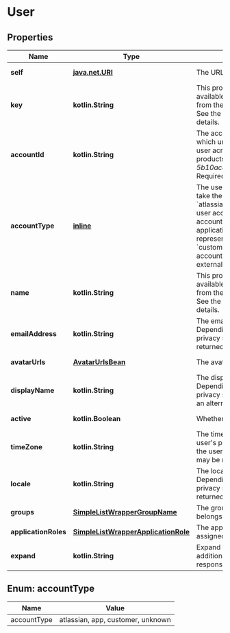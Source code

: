 
# User

## Properties
Name | Type | Description | Notes
------------ | ------------- | ------------- | -------------
**self** | [**java.net.URI**](java.net.URI.md) | The URL of the user. |  [optional] [readonly]
**key** | **kotlin.String** | This property is no longer available and will be removed from the documentation soon. See the [deprecation notice](https://developer.atlassian.com/cloud/jira/platform/deprecation-notice-user-privacy-api-migration-guide/) for details. |  [optional]
**accountId** | **kotlin.String** | The account ID of the user, which uniquely identifies the user across all Atlassian products. For example, *5b10ac8d82e05b22cc7d4ef5*. Required in requests. |  [optional]
**accountType** | [**inline**](#AccountTypeEnum) | The user account type. Can take the following values:   *  &#x60;atlassian&#x60; regular Atlassian user account  *  &#x60;app&#x60; system account used for Connect applications and OAuth to represent external systems  *  &#x60;customer&#x60; Jira Service Desk account representing an external service desk |  [optional] [readonly]
**name** | **kotlin.String** | This property is no longer available and will be removed from the documentation soon. See the [deprecation notice](https://developer.atlassian.com/cloud/jira/platform/deprecation-notice-user-privacy-api-migration-guide/) for details. |  [optional]
**emailAddress** | **kotlin.String** | The email address of the user. Depending on the user’s privacy setting, this may be returned as null. |  [optional] [readonly]
**avatarUrls** | [**AvatarUrlsBean**](AvatarUrlsBean.md) | The avatars of the user. |  [optional] [readonly]
**displayName** | **kotlin.String** | The display name of the user. Depending on the user’s privacy setting, this may return an alternative value. |  [optional] [readonly]
**active** | **kotlin.Boolean** | Whether the user is active. |  [optional] [readonly]
**timeZone** | **kotlin.String** | The time zone specified in the user&#39;s profile. Depending on the user’s privacy setting, this may be returned as null. |  [optional] [readonly]
**locale** | **kotlin.String** | The locale of the user. Depending on the user’s privacy setting, this may be returned as null. |  [optional] [readonly]
**groups** | [**SimpleListWrapperGroupName**](SimpleListWrapperGroupName.md) | The groups that the user belongs to. |  [optional] [readonly]
**applicationRoles** | [**SimpleListWrapperApplicationRole**](SimpleListWrapperApplicationRole.md) | The application roles the user is assigned to. |  [optional] [readonly]
**expand** | **kotlin.String** | Expand options that include additional user details in the response. |  [optional] [readonly]


<a name="AccountTypeEnum"></a>
## Enum: accountType
Name | Value
---- | -----
accountType | atlassian, app, customer, unknown



